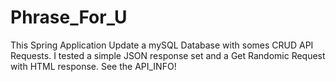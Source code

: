 # Phrase_For_U
This Spring Application Update a mySQL Database with somes CRUD API Requests. I tested a simple JSON response set and a Get Randomic Request with HTML response.
See the API_INFO!
